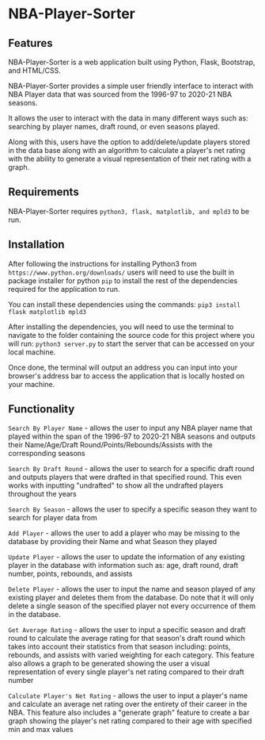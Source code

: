 # NBA-Player-Sorter

## Features
NBA-Player-Sorter is a web application built using Python, Flask, Bootstrap, and HTML/CSS.


NBA-Player-Sorter provides a simple user friendly interface to interact with NBA Player data that was sourced from the 1996-97 to 2020-21 NBA seasons. 

It allows the user to interact with the data in many different ways such as: searching by player names, draft round, or even seasons played.

Along with this, users have the option to add/delete/update players stored in the data base along with an algorithm to calculate a player's net rating with the ability to generate a visual representation of their net rating with a graph.

## Requirements
NBA-Player-Sorter requires `python3, flask, matplotlib, and mpld3` to be run.
## Installation
After following the instructions for installing Python3 from ```https://www.python.org/downloads/``` users will need to use the built in package installer for python `pip` to install the rest of the dependencies required for the application to run.

You can install these dependencies using the commands:
`pip3 install flask matplotlib mpld3`

After installing the dependencies, you will need to use the terminal to navigate to the folder containing the source code for this project where you will run: `python3 server.py` to start the server that can be accessed on your local machine.

Once done, the terminal will output an address you can input into your browser's address bar to access the application that is locally hosted on your machine.

## Functionality
`Search By Player Name` - allows the user to input any NBA player name that played within the span of the 1996-97 to 2020-21 NBA seasons and outputs their Name/Age/Draft Round/Points/Rebounds/Assists with the corresponding seasons

`Search By Draft Round` - allows the user to search for a specific draft round and outputs players that were drafted in that specified round. This even works with inputting "undrafted" to show all the undrafted players throughout the years

`Search By Season` - allows the user to specify a specific season they want to search for player data from

`Add Player` - allows the user to add a player who may be missing to the database by providing their Name and what Season they played

`Update Player` - allows the user to update the information of any existing player in the database with information such as: age, draft round, draft number, points, rebounds, and assists


`Delete Player` - allows the user to input the name and season played of any existing player and deletes them from the database. Do note that it will only delete a single season of the specified player not every occurrence of them in the database.

`Get Average Rating` - allows the user to input a specific season and draft round to calculate the average rating for that season's draft round which takes into account their statistics from that season including: points, rebounds, and assists with varied weighting for each category. This feature also allows a graph to be generated showing the user a visual representation of every single player's net rating compared to their draft number

`Calculate Player's Net Rating` - allows the user to input a player's name and calculate an average net rating over the entirety of their career in the NBA. This feature also includes a "generate graph" feature to create a bar graph showing the player's net rating compared to their age with specified min and max values

